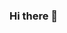 ### Hi there 👋

<!--
**kjuhyeon/kjuhyeon** is a ✨ _special_ ✨ repository because its `README.md` (this file) appears on your GitHub profile.

## Introdution
안녕하세요. 영남대학교 컴퓨터공학과 김주현입니다.

Here are some ideas to get you started:

- 🔭 I’m currently working on ...
- 🌱 I’m currently learning ...
- 👯 I’m looking to collaborate on ...
- 🤔 I’m looking for help with ...
- 💬 Ask me about ...
- 📫 How to reach me: ...
- 😄 Pronouns: ...
- ⚡ Fun fact: ...
-->
